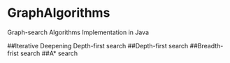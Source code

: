# GraphAlgorithms
Graph-search Algorithms Implementation in Java

##Iterative Deepening Depth-first search
##Depth-first search
##Breadth-frist search
##A* search
